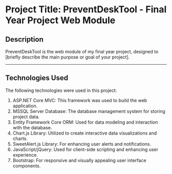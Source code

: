  <h1>Project Title: PreventDeskTool - Final Year Project Web Module</h1>


  <h2 id="description">Description</h2>
    <p>PreventDeskTool is the web module of my final year project, designed to [briefly describe the main purpose or goal of your project].</p>
   <hr>

   <h2 id="technologies-used">Technologies Used</h2>
    <p>The following technologies were used in this project:</p>
    <ol>
        <li>ASP.NET Core MVC: This framework was used to build the web application.</li>
        <li>MSSQL Server Database: The database management system for storing project data.</li>
        <li>Entity Framework Core ORM: Used for data modeling and interaction with the database.</li>
        <li>Chart.js Library: Utilized to create interactive data visualizations and charts.</li>
        <li>SweetAlert.js Library: For enhancing user alerts and notifications.</li>
        <li>JavaScript/jQuery: Used for client-side scripting and enhancing user experience.</li>
        <li>Bootstrap: For responsive and visually appealing user interface components.</li>
    </ol>
